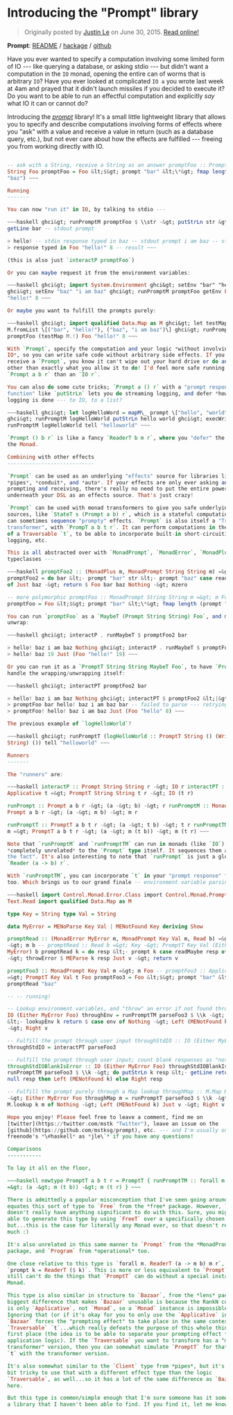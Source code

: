 Introducing the "Prompt" library
================================

> Originally posted by [Justin Le](https://blog.jle.im/) on June 30, 2015.
> [Read online!](https://blog.jle.im/entry/introducing-the-prompt-library.html)

**Prompt**: [README](https://github.com/mstksg/prompt/blob/master/README.md) /
[hackage](http://hackage.haskell.org/package/prompt) /
[github](https://github.com/mstksg/prompt)

Have you ever wanted to specify a computation involving some limited form of IO
--- like querying a database, or asking stdio --- but didn't want a computation
in the `IO` monad, opening the entire can of worms that is arbitrary `IO`? Have
you ever looked at complicated `IO a` you wrote last week at 4am and prayed that
it didn't launch missiles if you decided to execute it? Do you want to be able
to run an effectful computation and explicitly *say* what IO it can or cannot
do?

Introducing the *[prompt](http://hackage.haskell.org/package/prompt)* library!
It's a small little lightweight library that allows you to specify and describe
computations involving forms of effects where you "ask" with a value and receive
a value in return (such as a database query, etc.), but not ever care about how
the effects are fulfilled --- freeing you from working directly with IO.

~~~haskell data Foo = Foo { fooBar :: String , fooBaz :: Int } deriving Show

-- ask with a String, receive a String as an answer promptFoo :: Prompt String
String Foo promptFoo = Foo &lt;$&gt; prompt "bar" &lt;\*&gt; fmap length (prompt
"baz") ~~~

Running
-------

You can now "run it" in IO, by talking to stdio ---

~~~haskell ghci&gt; runPromptM promptFoo $ \\str -&gt; putStrLn str &gt;&gt;
getLine bar -- stdout prompt

> hello! -- stdin response typed in baz -- stdout prompt i am baz -- stdin
> response typed in Foo "hello!" 8 -- result ~~~

(this is also just `interactP promptFoo`)

Or you can maybe request it from the environment variables:

~~~haskell ghci&gt; import System.Environment ghci&gt; setEnv "bar" "hello!"
ghci&gt; setEnv "baz" "i am baz" ghci&gt; runPromptM promptFoo getEnv Foo
"hello!" 8 ~~~

Or maybe you want to fulfill the prompts purely:

~~~haskell ghci&gt; import qualified Data.Map as M ghci&gt; let testMap =
M.fromList \[("bar", "hello!"), ("baz", "i am baz")\] ghci&gt; runPrompt
promptFoo (testMap M.!) Foo "hello!" 8 ~~~

With `Prompt`, specify the computation and your logic *without involving any
IO*, so you can write safe code without arbitrary side effects. If you ever
receive a `Prompt`, you know it can't wipe out your hard drive or do any IO
other than exactly what you allow it to do! I'd feel more safe running a
`Prompt a b r` than an `IO r`.

You can also do some cute tricks; `Prompt a () r` with a "prompt response
function" like `putStrLn` lets you do streaming logging, and defer *how* the
logging is done --- to IO, to a list?

~~~haskell ghci&gt; let logHelloWord = mapM\_ prompt \["hello", "world"\]
ghci&gt; runPromptM logHelloWorld putStrLn hello world ghci&gt; execWriter $
runPromptM logHelloWorld tell "helloworld" ~~~

`Prompt () b r` is like a fancy `ReaderT b m r`, where you "defer" the choice of
the Monad.

Combining with other effects
----------------------------

`Prompt` can be used as an underlying "effects" source for libraries like
*pipes*, *conduit*, and *auto*. If your effects are only ever asking and
prompting and receiving, there's really no need to put the entire power of `IO`
underneath your DSL as an effects source. That's just crazy!

`Prompt` can be used with monad transformers to give you safe underlying effect
sources, like `StateT s (Prompt a b) r`, which is a stateful computation which
can sometimes sequence "prompty" effects. `Prompt` is also itself a "Traversable
transformer", with `PrompT a b t r`. It can perform computations in the context
of a Traversable `t`, to be able to incorporate built-in short-circuiting and
logging, etc.

This is all abstracted over with `MonadPrompt`, `MonadError`, `MonadPlus`, etc.,
typeclasses ---

~~~haskell promptFoo2 :: (MonadPlus m, MonadPrompt String String m) =&gt; m Foo
promptFoo2 = do bar &lt;- prompt "bar" str &lt;- prompt "baz" case readMaybe str
of Just baz -&gt; return $ Foo bar baz Nothing -&gt; mzero

-- more polymorphic promptFoo :: MonadPrompt String String m =&gt; m Foo
promptFoo = Foo &lt;$&gt; prompt "bar" &lt;\*&gt; fmap length (prompt "baz") ~~~

You can run `promptFoo` as a `MaybeT (Prompt String String) Foo`, and manually
unwrap:

~~~haskell ghci&gt; interactP . runMaybeT $ promptFoo2 bar

> hello! baz i am baz Nothing ghci&gt; interactP . runMaybeT $ promptFoo2 bar
> hello! baz 19 Just (Foo "hello!" 19) ~~~

Or you can run it as a `PromptT String String MaybeT Foo`, to have `PromptT`
handle the wrapping/unwrapping itself:

~~~haskell ghci&gt; interactPT promptFoo2 bar

> hello! baz i am baz Nothing ghci&gt; interactPT $ promptFoo2 &lt;|&gt;
> promptFoo bar hello! baz i am baz bar -- failed to parse --- retrying with
> promptFoo! hello! baz i am baz Just (Foo "hello" 8) ~~~

The previous example of `logHelloWorld`?

~~~haskell ghci&gt; runPromptT (logHelloWorld :: PromptT String () (Writer
String) ()) tell "helloworld" ~~~

Runners
-------

The "runners" are:

~~~haskell interactP :: Prompt String String r -&gt; IO r interactPT ::
Applicative t =&gt; PromptT String String t r -&gt; IO (t r)

runPrompt :: Prompt a b r -&gt; (a -&gt; b) -&gt; r runPromptM :: Monad m =&gt;
Prompt a b r -&gt; (a -&gt; m b) -&gt; m r

runPromptT :: PromptT a b t r -&gt; (a -&gt; t b) -&gt; t r runPromptTM :: Monad
m =&gt; PromptT a b t r -&gt; (a -&gt; m (t b)) -&gt; m (t r) ~~~

Note that `runPromptM` and `runPromptTM` can run in monads (like `IO`) that are
*completely unrelated* to the `Prompt` type itself. It sequences them all "after
the fact". It's also interesting to note that `runPrompt` is just a glorified
`Reader (a -> b) r`.

With `runPromptTM`, you can incorporate `t` in your "prompt response" function,
too. Which brings us to our grand finale -- environment variable parsing!

~~~haskell import Control.Monad.Error.Class import Control.Monad.Prompt import
Text.Read import qualified Data.Map as M

type Key = String type Val = String

data MyError = MENoParse Key Val | MENotFound Key deriving Show

promptRead :: (MonadError MyError m, MonadPrompt Key Val m, Read b) =&gt; Key
-&gt; m b -- promptRead :: Read b =&gt; Key -&gt; PromptT Key Val (Either
MyError) b promptRead k = do resp &lt;- prompt k case readMaybe resp of Nothing
-&gt; throwError $ MEParse k resp Just v -&gt; return v

promptFoo3 :: MonadPrompt Key Val m =&gt; m Foo -- promptFoo3 :: Applicative t
=&gt; PromptT Key Val t Foo promptFoo3 = Foo &lt;$&gt; prompt "bar" &lt;\*&gt;
promptRead "baz"

-- -- running!

-- Lookup environment variables, and "throw" an error if not found throughEnv ::
IO (Either MyError Foo) throughEnv = runPromptTM parseFoo3 $ \\k -&gt; do env
&lt;- lookupEnv k return $ case env of Nothing -&gt; Left (MENotFound k) Just v
-&gt; Right v

-- Fulfill the prompt through user input throughStdIO :: IO (Either MyError Foo)
throughStdIO = interactPT parseFoo3

-- Fulfill the prompt through user input; count blank responses as "not found"
throughStdIOBlankIsError :: IO (Either MyError Foo) throughStdIOBlankIsError =
runPromptTM parseFoo3 $ \\k -&gt; do putStrLn k resp &lt;- getLine return $ if
null resp then Left (MENotFound k) else Right resp

-- Fulfill the prompt purely through a Map lookup throughMap :: M.Map Key Val
-&gt; Either MyError Foo throughMap m = runPromptT parseFoo3 $ \\k -&gt; case
M.lookup k m of Nothing -&gt; Left (MENotFound k) Just v -&gt; Right v ~~~

Hope you enjoy! Please feel free to leave a comment, find me on
[twitter](https://twitter.com/mstk "Twitter"), leave an issue on the
[github](https://github.com/mstksg/prompt), etc. --- and I'm usually on
freenode's *\#haskell* as *jle\`* if you have any questions!

Comparisons
-----------

To lay it all on the floor,

~~~haskell newtype PromptT a b t r = PromptT { runPromptTM :: forall m. Monad m
=&gt; (a -&gt; m (t b)) -&gt; m (t r) } ~~~

There is admittedly a popular misconception that I've seen going around that
equates this sort of type to `Free` from the *free* package. However, `Free`
doesn't really have anything significant to do with this. Sure, you might be
able to generate this type by using `FreeT` over a specifically chosen Functor,
but...this is the case for literally any Monad ever, so that doesn't really mean
much :)

It's also unrelated in this same manner to `Prompt` from the *MonadPrompt*
package, and `Program` from *operational* too.

One close relative to this type is `forall m. ReaderT (a -> m b) m r`, where
`prompt k = ReaderT ($ k)`. This is more or less equivalent to `Prompt`, but
still can't do the things that `PromptT` can do without a special instance of
Monad.

This type is also similar in structure to `Bazaar`, from the *lens* package. The
biggest difference that makes `Bazaar` unusable is because the RankN constraint
is only `Applicative`, not `Monad`, so a `Monad` instance is impossible.
Ignoring that (or if it's okay for you to only use the `Applicative` instance),
`Bazaar` forces the "prompting effect" to take place in the same context as the
`Traversable` `t`...which really defeats the purpose of this whole thing in the
first place (the idea is to be able to separate your prompting effect from your
application logic). If the `Traversable` you want to transform has a "monad
transformer" version, then you can somewhat simulate `PromptT` for that specifc
`t` with the transformer version.

It's also somewhat similar to the `Client` type from *pipes*, but it's also a
bit tricky to use that with a different effect type than the logic
`Traversable`, as well...so it has a lot of the same difference as `Bazaar`
here.

But this type is common/simple enough that I'm sure someone has it somewhere in
a library that I haven't been able to find. If you find it, let me know!
